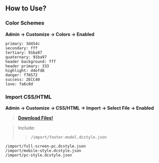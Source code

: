 ## How to Use?

### Color Schemes 

**Admin -> Customize -> Colors -> Enabled**

>
    primary: 3d454c
    secondary: fff
    tertiary: 91ba97
    quaternary: 91ba97
    header background: fff
    header primary: 333
    highlight: d4efd8
    danger: f76572
    success: 2ECC40
    love: fa6c8d


### Import CSS/HTML
**Admin -> Customize -> CSS/HTML -> Import -> Select File -> Enabled**

> **[Download Files!](https://github.com/jsthon/discourse-style-spring/archive/master.zip)**

> Include:
>>     /import/footer-model.dcstyle.json
    /import/full-screen-pc.dcstyle.json
    /import/mobile-style.dcstyle.json
    /import/pc-style.dcstyle.json
